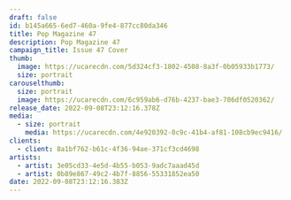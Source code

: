 ```yaml
---
draft: false
id: b145a665-6ed7-460a-9fe4-877cc80da346
title: Pop Magazine 47
description: Pop Magazine 47
campaign_title: I﻿ssue 47 Cover
thumb:
  image: https://ucarecdn.com/5d324cf3-1802-4508-8a3f-0b05933b1773/
  size: portrait
carouselthumb:
  size: portrait
  image: https://ucarecdn.com/6c959ab6-d76b-4237-bae3-706df0520362/
release_date: 2022-09-08T23:12:16.378Z
media:
  - size: portrait
    media: https://ucarecdn.com/4e920392-0c9c-41b4-af81-108cb9ec9416/
clients:
  - client: 8a1bf762-b61c-4f36-94ae-371cf3cd4698
artists:
  - artist: 3e05cd33-4e5d-4b55-b053-9adc7aaad45d
  - artist: 0b89e867-49c2-4b7f-8856-55331852ea50
date: 2022-09-08T23:12:16.383Z
---
```

